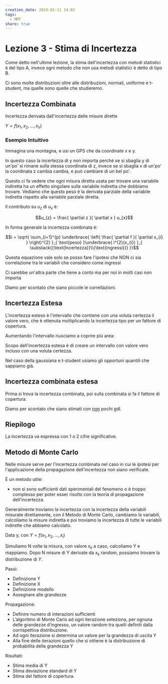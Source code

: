 ```yaml
---
creation_date: 2024-02-11 14:02
tags:
  - MMT
share: true
---
```

# Lezione 3 - Stima di Incertezza

Come detto nell'ultime lezione, la stima dell'incertezza con metodi statistici è del tipo A, invece ogni metodo che non usa metodi statistici è detto di tipo B.

Ci sono molte distribuzioni oltre alle distribuzioni, normali, uniforme e t-student, ma quelle sono quelle che studieremo.

## Incertezza Combinata

Incertezza derivata dall'incertezza delle misure dirette

$Y = f(x_{1},x_{2},\dots,x_{n})$

### Esempio Intuitivo

Immagina una montagna, e usi un GPS che da coordinate x e y.

<!Diagramma montagna>

In questo caso la incertezza di y non importa perché se si sbaglia y di un'po' si rimane sulla stessa coordinata di z, invece se si sbaglia x di un'po' la coordinata z cambia cambia, e può cambiare di un bel po'.

Questo ci fa vedere che ogni misura diretta usata per trovare una variabile indiretta ha un effetto singolare sulla variabile indiretta che dobbiamo trovare. Vediamo che questo peso è la derivata parziale della variabile indiretta rispetto alla variabile parziale diretta.

Il contributo su $u_{z}$ di $u_{x}$ è:

$$u_{z} = \frac{ \partial z }{ \partial x } u_{x}$$

In forma generale la incertezza combinata è:

$$i = \sqrt{ \sum_{i=1}^{p} \underbrace{ \left( \frac{ \partial f }{ \partial x_{i} }  \right)^{2} }_{ \text{peso} }\underbrace{ i^{2}(x_{i})  }_{ \substack{{\text{Incertezza}}\\{\text{ingressi}}} }}$$

Questa equazione vale solo se posso fare l'ipotesi che NON ci sia correlazione tra le variabili che considero come ingressi

Ci sarebbe un'altra parte che tiene a conto ma per noi in molti casi non importa

Diamo per scontato che siano piccole le correllazioni.

<!Calcoli esempio potenza>

## Incertezza Estesa

L'incertezza esteso è l'intervallo che contiene con una voluta certezza il valore vero, che è ottenuta moltiplicando la incertezza tipo per un fattore di copertura.

Aumentando l'intervallo riusciamo a coprire più area:
<!Diagramma estensione gaussiana>

Scopo dell'incertezza estesa è di creare un intervallo con valore vero incluso con una voluta certezza.

Nel caso della gaussiana e t-student usiamo gli opportuni quantili che sappiamo già.

## Incertezza combinata estesa

Prima si trova la incertezza combinata, poi sulla combinata si fa il fattore di copertura.

Diamo per scontato che siano stimati con <u>non</u> pochi gdl.

## Riepilogo

<!Diagramma riepilogo con 2 non 3>

La incertezza va espressa con 1 o 2 cifre significative.

## Metodo di Monte Carlo

Nelle misure serve per l'incertezza combinata nel caso in cui le ipotesi per l'applicazione della propagazione dell'incertezza non siano verificate.

È un metodo utile:
- non si sono sufficienti dati sperimentali del fenomeno o è troppo complesso per poter esser risolto con la teoria di propagazione dell'incertezza.

Generalmente troviamo la incertezza con la incertezza della variabili misurate direttamente, con il Metodo di Monte Carlo, cambiamo la variabili, calcoliamo la misure indiretta e poi troviamo la incertezza di tutte le variabili indirette che abbiamo calcolato.

Data y, con $Y = f(x_{1},x_{2},\dots,x_{i})$

Simuliamo N volte la misura, con valore $x_{k}$ a caso, calcoliamo Y e mappiamo. Dopo N misure di Y derivate da $x_{k}$ random, possiamo trovare la distribuzione di $Y$.

Passi:

- Definizione Y
- Definizione X
- Definizione modello
- Assegnare alle grandezze

Propagazione:
-  Definire numero di interazioni sufficienti
- L’algoritmo di Monte Carlo ad ogni iterazione seleziona, per ognuna delle
grandezze d’ingresso, un valore random tra quelli definiti dalla corrispettiva
distribuzione.
- Ad ogni iterazione si determina un valore per la grandezza di uscita Y
- Alla fine delle iterazioni quello che si ottiene è la distribuzione di
probabilità della grandezza Y

Risultati:

- Stima media di Y
- Stima deviazione standard di Y
- Stima del fattore di copertura.

